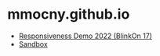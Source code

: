 # mmocny.github.io

* [Responsiveness Demo 2022 (BlinkOn 17)](https://mmocny.github.io/responsiveness-demo-page/lightningTalk/)
* [Sandbox](./sandbox)
